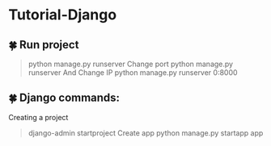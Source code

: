 # Tutorial-Django


## :four_leaf_clover: Run project
>python manage.py runserver
Change port
>python manage.py runserver <number-port>
And Change IP
>python manage.py runserver 0:8000

## :four_leaf_clover: Django commands:
Creating a project
>django-admin startproject <file>
Create app
> python manage.py startapp <your-app> app
